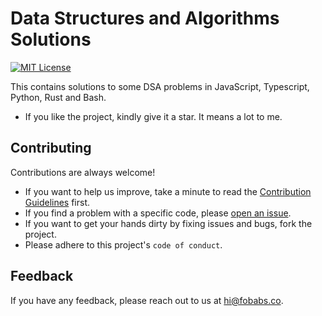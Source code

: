 # Data Structures and Algorithms Solutions

[![MIT License](https://img.shields.io/badge/License-MIT-green.svg)](https://choosealicense.com/licenses/mit/)

This contains solutions to some DSA problems in JavaScript, Typescript, Python, Rust and Bash.

- If you like the project, kindly give it a star. It means a lot to me.

## Contributing

Contributions are always welcome!

- If you want to help us improve, take a minute to read the [Contribution Guidelines](/CONTRIBUTING.md) first.
- If you find a problem with a specific code, please [open an issue](https://github.com/fobabs/data-structures-and-algorithms-solutions/issues/new).
- If you want to get your hands dirty by fixing issues and bugs, fork the project.
- Please adhere to this project's `code of conduct`.

## Feedback

If you have any feedback, please reach out to us at [hi@fobabs.co](mailto:hi@fobabs.co).
